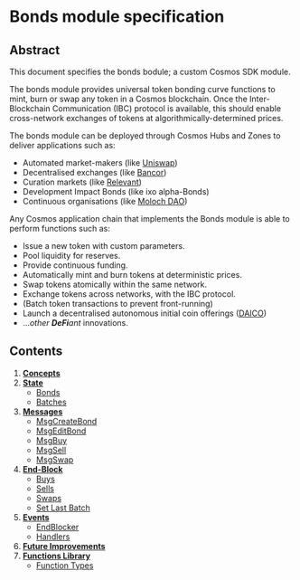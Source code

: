 # Bonds module specification

## Abstract

This document specifies the bonds bodule; a custom Cosmos SDK module.

The bonds module provides universal token bonding curve functions to mint, burn or swap any token in a Cosmos blockchain. Once the Inter-Blockchain Communication \(IBC\) protocol is available, this should enable cross-network exchanges of tokens at algorithmically-determined prices.

The bonds module can be deployed through Cosmos Hubs and Zones to deliver applications such as:

* Automated market-makers \(like [Uniswap](https://uniswap.io)\)
* Decentralised exchanges \(like [Bancor](https://bancor.network)\)
* Curation markets \(like [Relevant](https://github.com/relevant-community/contracts/tree/bondingCurves/contracts)\)
* Development Impact Bonds \(like ixo alpha-Bonds\)
* Continuous organisations \(like [Moloch DAO](https://molochdao.com/)\)

Any Cosmos application chain that implements the Bonds module is able to perform functions such as:

* Issue a new token with custom parameters.
* Pool liquidity for reserves.
* Provide continuous funding.
* Automatically mint and burn tokens at deterministic prices.
* Swap tokens atomically within the same network.
* Exchange tokens across networks, with the IBC protocol.
* \(Batch token transactions to prevent front-running\)
* Launch a decentralised autonomous initial coin offerings \([DAICO](https://ethresear.ch/t/explanation-of-daicos/465)\)
* ..._other **DeFi**ant_ innovations.

## Contents

1. [**Concepts**](01_concepts.md)
2. [**State**](02_state.md)
   * [Bonds](02_state.md#bonds)
   * [Batches](02_state.md#batches)
3. [**Messages**](03_messages.md)
   * [MsgCreateBond](03_messages.md#msgcreatebond)
   * [MsgEditBond](03_messages.md#msgeditbond)
   * [MsgBuy](03_messages.md#msgbuy)
   * [MsgSell](03_messages.md#msgsell)
   * [MsgSwap](03_messages.md#msgswap)
4. [**End-Block**](04_end_block.md)
   * [Buys](04_end_block.md#buys)
   * [Sells](04_end_block.md#sells)
   * [Swaps](04_end_block.md#swaps)
   * [Set Last Batch](04_end_block.md#set-last-batch)
5. [**Events**](05_events.md)
   * [EndBlocker](05_events.md#endblocker)
   * [Handlers](05_events.md#handlers)
6. [**Future Improvements**](06_future_improvements.md)
7. [**Functions Library**](07_functions_library.md)
   * [Function Types](07_functions_library.md#function-types)

